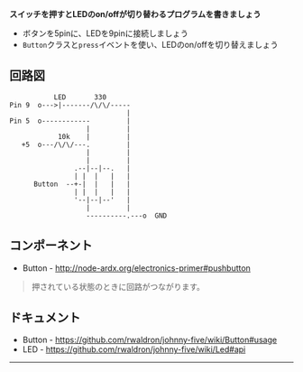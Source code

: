 __スイッチを押すとLEDのon/offが切り替わるプログラムを書きましょう__

* ボタンを5pinに、LEDを9pinに接続しましょう
* `Button`クラスと`press`イベントを使い、LEDのon/offを切り替えましょう

## 回路図

```
           LED       330
Pin 9  o--->|-------/\/\/-----
                             |
Pin 5  o------------         |
                   |         |
            10k    |         |
   +5  o---/\/\/---.         |
                   |         |
                   |         |
                .--|--|--.   |
                | |  |   |   |
      Button  --+-|  |   |   |
                | |  |   |   |
                '--|--|--'   |
                   |         |
                   ----------.---o  GND
```

## コンポーネント

- Button - http://node-ardx.org/electronics-primer#pushbutton

> 押されている状態のときに回路がつながります。

## ドキュメント

- Button - https://github.com/rwaldron/johnny-five/wiki/Button#usage
- LED - https://github.com/rwaldron/johnny-five/wiki/Led#api

---
